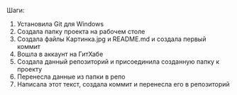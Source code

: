 Шаги: 
1. Установила Git для Windows
2. Создала папку проекта на рабочем столе
3. Создала файлы Картинка.jpg и README.md и создала первый коммит
4. Вошла в аккаунт на ГитХабе
5. Создала данный репозиторий и присоединила созданную папку к проекту
6. Перенесла данные из папки в репо
7. Написала этот текст, создала коммит и перенесла его в репозиторий